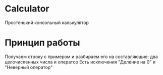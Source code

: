 # Calculator
Простенький консольный калькулятор

# Принцип работы
Получаем строку с примером и разбираем его на составляющие: два целочисленных числа и оператор
Есть исключения "Деление на 0" и "Неверный оператор"
